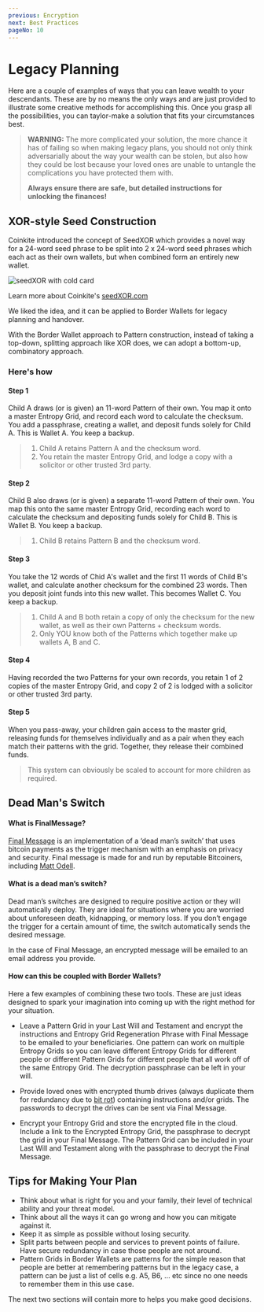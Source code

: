 ```yaml
---
previous: Encryption
next: Best Practices
pageNo: 10
---
```


# Legacy Planning

Here are a couple of examples of ways that you can leave wealth to your descendants. These are by no means the only ways and are just provided to illustrate some creative methods for accomplishing this. Once you grasp all the possibilities, you can taylor-make a solution that fits your circumstances best.

> **WARNING:** The more complicated your solution, the more chance it has of failing so when making legacy plans, you should not only think adversarially about the way your wealth can be stolen, but also how they could be lost because your loved ones are unable to untangle the complications you have protected them with.
>
> **Always ensure there are safe, but detailed instructions for unlocking the finances!**

## XOR-style Seed Construction

Coinkite introduced the concept of SeedXOR which provides a novel way for a 24-word seed phrase to be split into 2 x 24-word seed phrases which each act as their own wallets, but when combined form an entirely new wallet.

![seedXOR with cold card](/bw_docs_seedxor.png)

<caption>Learn more about Coinkite's <a href="https://seedxor.com/">seedXOR.com</a></caption> ​

We liked the idea, and it can be applied to Border Wallets for legacy planning and handover.

With the Border Wallet approach to Pattern construction, instead of taking a top-down, splitting approach like XOR does, we can adopt a bottom-up, combinatory approach.

### Here's how

#### Step 1

Child A draws (or is given) an 11-word Pattern of their own. You map it onto a master Entropy Grid, and record each word to calculate the checksum. You add a passphrase, creating a wallet, and deposit funds solely for Child A. This is Wallet A. You keep a backup.

> 1. Child A retains Pattern A and the checksum word.
> 2. You retain the master Entropy Grid, and lodge a copy with a solicitor or other trusted 3rd party.

#### Step 2

Child B also draws (or is given) a separate 11-word Pattern of their own. You map this onto the same master Entropy Grid, recording each word to calculate the checksum and depositing funds solely for Child B. This is Wallet B. You keep a backup.

> 1. Child B retains Pattern B and the checksum word.

#### Step 3

You take the 12 words of Chid A's wallet and the first 11 words of Child B's wallet, and calculate another checksum for the combined 23 words. Then you deposit joint funds into this new wallet. This becomes Wallet C. You keep a backup.

> 1. Child A and B both retain a copy of only the checksum for the new wallet, as well as their own Patterns + checksum words.
> 1. Only YOU know both of the Patterns which together make up wallets A, B and C.

#### Step 4

Having recorded the two Patterns for your own records, you retain 1 of 2 copies of the master Entropy Grid, and copy 2 of 2 is lodged with a solicitor or other trusted 3rd party.

#### Step 5

When you pass-away, your children gain access to the master grid, releasing funds for themselves individually and as a pair when they each match their patterns with the grid. Together, they release their combined funds.

> This system can obviously be scaled to account for more children as required.

## Dead Man's Switch

#### What is FinalMessage?

[Final Message](https://finalmessage.io) is an implementation of a ‘dead man’s switch’ that uses bitcoin payments as the trigger mechanism with an emphasis on privacy and security. Final message is made for and run by reputable Bitcoiners, including [Matt Odell](https://twitter.com/ODELL).

#### What is a dead man’s switch?

Dead man’s switches are designed to require positive action or they will automatically deploy. They are ideal for situations where you are worried about unforeseen death, kidnapping, or memory loss. If you don’t engage the trigger for a certain amount of time, the switch automatically sends the desired message.

In the case of Final Message, an encrypted message will be emailed to an email address you provide.

#### How can this be coupled with Border Wallets?

Here a few examples of combining these two tools. These are just ideas designed to spark your imagination into coming up with the right method for your situation.

- Leave a Pattern Grid in your Last Will and Testament and encrypt the instructions and Entropy Grid Regeneration Phrase with Final Message to be emailed to your beneficiaries. One pattern can work on multiple Entropy Grids so you can leave different Entropy Grids for different people or different Pattern Grids for different people that all work off of the same Entropy Grid. The decryption passphrase can be left in your will.

- Provide loved ones with encrypted thumb drives (always duplicate them for redundancy due to [bit rot](https://en.wikipedia.org/wiki/Data_degradation)) containing instructions and/or grids. The passwords to decrypt the drives can be sent via Final Message.

- Encrypt your Entropy Grid and store the encrypted file in the cloud. Include a link to the Encrypted Entropy Grid, the passphrase to decrypt the grid in your Final Message. The Pattern Grid can be included in your Last Will and Testament along with the passphrase to decrypt the Final Message.

## Tips for Making Your Plan

- Think about what is right for you and your family, their level of technical ability and your threat model.
- Think about all the ways it can go wrong and how you can mitigate against it.
- Keep it as simple as possible without losing security.
- Split parts between people and services to prevent points of failure. Have secure redundancy in case those people are not around.
- Pattern Grids in Border Wallets are patterns for the simple reason that people are better at remembering patterns but in the legacy case, a pattern can be just a list of cells e.g. A5, B6, ... etc since no one needs to remember them in this use case.

The next two sections will contain more to helps you make good decisions.
